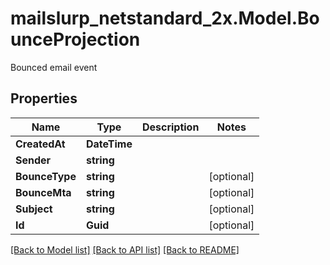 # mailslurp_netstandard_2x.Model.BounceProjection
Bounced email event

## Properties

Name | Type | Description | Notes
------------ | ------------- | ------------- | -------------
**CreatedAt** | **DateTime** |  | 
**Sender** | **string** |  | 
**BounceType** | **string** |  | [optional] 
**BounceMta** | **string** |  | [optional] 
**Subject** | **string** |  | [optional] 
**Id** | **Guid** |  | [optional] 

[[Back to Model list]](../README#documentation-for-models) [[Back to API list]](../README#documentation-for-api-endpoints) [[Back to README]](../README)

